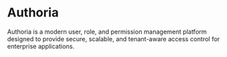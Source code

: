 # Authoria
Authoria is a modern user, role, and permission management platform designed to provide secure, scalable, and tenant-aware access control for enterprise applications.
